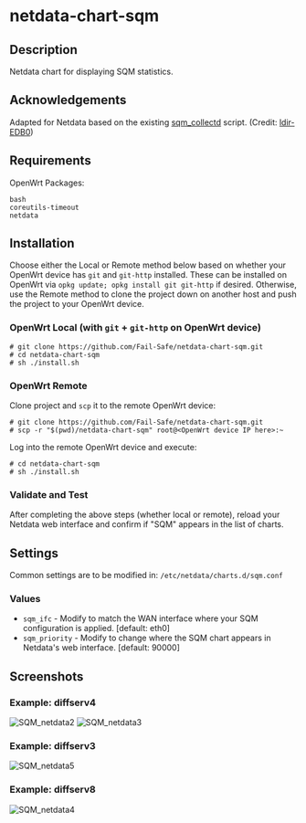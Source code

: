 # netdata-chart-sqm

## Description

Netdata chart for displaying SQM statistics.

## Acknowledgements

Adapted for Netdata based on the existing [sqm_collectd](https://github.com/openwrt/packages/blob/master/utils/collectd/files/exec-scripts/sqm_collectd.sh) script. (Credit: [ldir-EDB0](https://github.com/ldir-EDB0))

## Requirements

OpenWrt Packages:

```lang-sh
bash
coreutils-timeout
netdata
```

## Installation

Choose either the Local or Remote method below based on whether your OpenWrt device has `git` and `git-http` installed. These can be installed on OpenWrt via `opkg update; opkg install git git-http` if desired. Otherwise, use the Remote method to clone the project down on another host and push the project to your OpenWrt device.

### OpenWrt Local (with `git` + `git-http` on OpenWrt device)

```lang-sh
# git clone https://github.com/Fail-Safe/netdata-chart-sqm.git
# cd netdata-chart-sqm
# sh ./install.sh
```

### OpenWrt Remote

Clone project and `scp` it to the remote OpenWrt device:

```lang-sh
# git clone https://github.com/Fail-Safe/netdata-chart-sqm.git
# scp -r "$(pwd)/netdata-chart-sqm" root@<OpenWrt device IP here>:~
```

Log into the remote OpenWrt device and execute:

```lang-sh
# cd netdata-chart-sqm
# sh ./install.sh
```

### Validate and Test

After completing the above steps (whether local or remote), reload your Netdata web interface and confirm if "SQM" appears in the list of charts.

## Settings

Common settings are to be modified in: `/etc/netdata/charts.d/sqm.conf`

### Values

- `sqm_ifc` - Modify to match the WAN interface where your SQM configuration is applied. [default: eth0]
- `sqm_priority` - Modify to change where the SQM chart appears in Netdata's web interface. [default: 90000]

## Screenshots

### Example: diffserv4

![SQM_netdata2](https://user-images.githubusercontent.com/10307870/85966239-a6ac9e00-b9ae-11ea-8674-1b28b53f775c.png)
![SQM_netdata3](https://user-images.githubusercontent.com/10307870/85966238-a6ac9e00-b9ae-11ea-8899-ea0fcb7dc511.png)

### Example: diffserv3

![SQM_netdata5](https://user-images.githubusercontent.com/10307870/85966232-a44a4400-b9ae-11ea-912f-8596112524dd.png)

### Example: diffserv8

![SQM_netdata4](https://user-images.githubusercontent.com/10307870/85966234-a57b7100-b9ae-11ea-9a09-eb0506102236.png)
